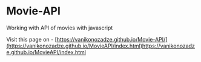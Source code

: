 # Movie-API
Working with API of movies with javascript


Visit this page on - [https://vanikonozadze.github.io/Movie-API/](https://vanikonozadze.github.io/MovieAPI/index.html)https://vanikonozadze.github.io/MovieAPI/index.html


